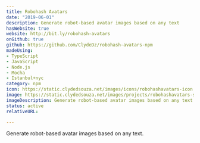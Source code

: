 ```yaml
---
title: Robohash Avatars
date: "2019-06-01"
description: Generate robot-based avatar images based on any text
hasWebsite: true
website: http://bit.ly/robohash-avatars
onGithub: true
github: https://github.com/ClydeDz/robohash-avatars-npm
madeUsing:
- TypeScript
- JavaScript
- Node.js
- Mocha
- Istanbul+nyc
category: npm
icon: https://static.clydedsouza.net/images/icons/robohashavatars-icon.png
image: https://static.clydedsouza.net/images/projects/robohashavatars-siteteaser.png
imageDescription: Generate robot-based avatar images based on any text
status: active
relativeURL: 

---
```

 
Generate robot-based avatar images based on any text. 
 

